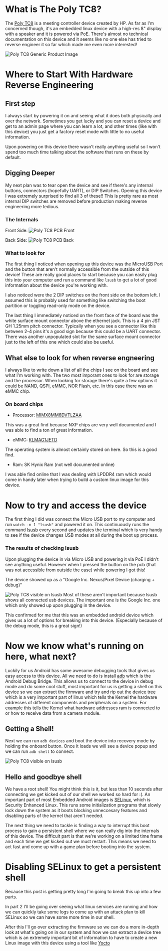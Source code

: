 # What is The Poly TC8?

The [Poly TC8](https://docs.poly.com/bundle/tc8-ug-current/page/poly-touch-controller-overview.html) is a meeting controller device created by HP. As far as I'm concerned though, it's an embedded linux device with a high-res 8" display with a speaker and it is powered via PoE. There's almost no technical documentation on this device and it seems like no one else has tried to reverse engineer it so far which made me even more interested!

![Poly TC8 Generic Product Image](/reverse-engineering-poly-tc8-part-1/Poly-TC8.webp)

# Where to Start With Hardware Reverse Engineering


## First step
I always start by powering it on and seeing what it does both physically and over the network. Sometimes you get lucky and you can reset a device and get to an admin page where you can learn a lot, and other times (like with this device) you just get a factory reset mode with little to no useful information.

Upon powering on this device there wasn't really anything useful so I won't spend too much time talking about the software that runs on these by default.

## Digging Deeper
My next plan was to tear open the device and see if there's any internal buttons, connectors (hopefully UART), or DIP Switches. Opening this device I was extremely surprised to find all 3 of these!! This is pretty rare as most internal DIP switches are removed before production making reverse engineering more tedious.

### The Internals
Front Side:
![Poly TC8 PCB Front](/reverse-engineering-poly-tc8-part-1/poly-tc8-pcb-front.jpg)

Back Side:
![Poly TC8 PCB Back](/reverse-engineering-poly-tc8-part-1/poly-tc8-pcb-back.jpg)

### What to look for
The first thing I noticed when opening up this device was the MicroUSB Port and the button that aren't normally accessible from the outside of this device! These are really good places to start because you can easily plug this into your computer and run a command like `lsusb` to get a lot of good information about the device you're working with.

I also noticed were the 2 DIP switches on the front side on the bottom left. I assumed this is probably used for something like switching the boot partition or toggling read-only mode on the device.

The last thing I immediately noticed on the front face of the board was the white surface mount connector above the ethernet jack. This is a 4 pin JST GH 1.25mm pitch connector. Typically when you see a connector like this between 2-4 pins it's a good sign because this could be a UART connector. There was another unpopulated slot for the same surface mount connector just to the left of this one which could also be useful.

## What else to look for when reverse engneering

I always like to write down a list of all the chips I see on the board and see what I'm working with. The two most imporant ones to look for are storage and the processor. When looking for storage there's quite a few options it could be NAND, QSPI, eMMC, NOR Flash, etc. In this case there was an eMMC chip. 

### On board chips
- Processor: [MIMX8MM6DVTLZAA](https://www.nxp.com/part/MIMX8MM6DVTLZAA)

This was a great find because NXP chips are very well documented and I was able to find a ton of great information.

- eMMC: [KLMAG1JETD](https://semiconductor.samsung.com/us/estorage/emmc/emmc-5-1/klmag1jetd-b041/)

The operating system is almost certainly stored on here. So this is a good find.

- Ram: SK Hynix Ram (not well documented online)

I was able find online that I was dealing with LPDDR4 ram which would come in handy later when trying to build a custom linux image for this device.

# Now to try and access the device

The first thing I did was connect the Micro USB port to my computer and run `watch -n 1 "lsusb"` and powered it on. This continuously runs the command [lsusb](https://www.geeksforgeeks.org/lsusb-command-in-linux-with-examples/) every second and updates the terminal which is very handy to see if the device changes USB modes at all during the boot up process.

### The results of checking lsusb

Upon plugging the device in via Micro USB and powering it via PoE I didn't see anything useful. However when I pressed the button on the pcb (that was not accessible from outside the case) while powering I got this! 

The device showed up as a "Google Inc. Nexus/Pixel Device (charging + debug)"

![Poly TC8 visible on lsusb](/assets/reverse-engineering-poly-tc8-part-1/watch-lsusb-output-poly-tc8.png)
Most of these aren't important because lsusb shows all connected usb devices. The important one is the Google Inc. one which only showed up upon plugging in the device.

This confirmed for me that this was an embedded android device which gives us a lot of options for breaking into this device. (Especially because of the debug mode, this is a great sign!)

# Now we know what's running on here, what next?

Luckily for us Android has some awesome debugging tools that gives us easy access to this device. All we need to do is install [adb](https://developer.android.com/tools/adb) which is the Android Debug Bridge. This allows us to connect to the device in debug mode and do some cool stuff, most important for us is getting a shell on this device so we can extract the firmware and try and rip out the [device tree](https://en.wikipedia.org/wiki/Devicetree) which is a very important part of linux which tells the Kernel the hardware addresses of different components and peripherals on a system. For example this tells the Kernel what hardware addresses ram is connected to or how to receive data from a camera module.

## Getting a Shell!

Next we can run `adb devices` and boot the device into recovery mode by holding the onboard button. Once it loads we will see a device popup and we can run `adb shell` to connect.

![Poly TC8 visible on lsusb](/assets/reverse-engineering-poly-tc8-part-1/adb-shell-poly-tc8.png)


## Hello and goodbye shell 
We have a root shell! You might think this is it, but less than 10 seconds after connecting we get kicked out of our shell we worked so hard for :(. An important part of most Embedded Android images is [SELinux](https://www.redhat.com/en/topics/linux/what-is-selinux), which is Security Enhanced Linux. This runs some initialization programs that slowly lock down the system as it boots blocking unneccesary features and disabling parts of the kernel that aren't needed. 

The next thing we need to tackle is finding a way to interrupt this boot process to gain a persistent shell where we can really dig into the internals of this device. The difficult part is that we're working on a limited time frame and each time we get kicked out we must restart. This means we need to act fast and come up with a game plan before booting into the system.


# Disabling SELinux to get a persistent shell
Because this post is getting pretty long I'm going to break this up into a few parts.

In part 2 I'll be going over seeing what linux services are running and how we can quickly take some logs to come up with an attack plan to kill SELinux so we can have some more time in our shell. 

After this I'll go over extracting the firmware so we can do a more in-depth look at what's going on in our system and how we can extract a device tree which is an extremely important bit of information to have to create a new Linux image with this device using a tool like [Yocto](https://www.yoctoproject.org/)